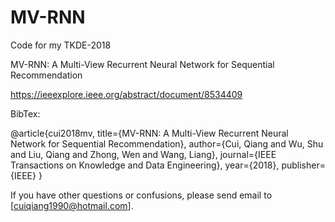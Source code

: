 # MV-RNN
Code for my TKDE-2018

MV-RNN: A Multi-View Recurrent Neural Network for Sequential Recommendation

https://ieeexplore.ieee.org/abstract/document/8534409

BibTex:

@article{cui2018mv,
  title={MV-RNN: A Multi-View Recurrent Neural Network for Sequential Recommendation},
  author={Cui, Qiang and Wu, Shu and Liu, Qiang and Zhong, Wen and Wang, Liang},
  journal={IEEE Transactions on Knowledge and Data Engineering},
  year={2018},
  publisher={IEEE}
}

If you have other questions or confusions, please send email to [cuiqiang1990@hotmail.com].
